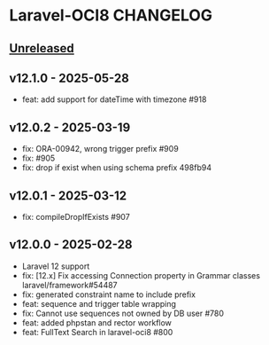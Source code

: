 # Laravel-OCI8 CHANGELOG

## [Unreleased](https://github.com/yajra/laravel-oci8/compare/master...12.x)

## v12.1.0 - 2025-05-28

- feat: add support for dateTime with timezone #918

## v12.0.2 - 2025-03-19

- fix: ORA-00942, wrong trigger prefix #909
- fix: #905 
- fix: drop if exist when using schema prefix 498fb94

## v12.0.1 - 2025-03-12

- fix: compileDropIfExists #907

## v12.0.0 - 2025-02-28

- Laravel 12 support
- fix: [12.x] Fix accessing Connection property in Grammar classes laravel/framework#54487 
- fix: generated constraint name to include prefix 
- feat: sequence and trigger table wrapping 
- fix: Cannot use sequences not owned by DB user #780
- feat: added phpstan and rector workflow
- feat: FullText Search in laravel-oci8 #800
